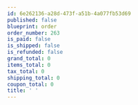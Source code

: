 ```yaml
---
id: 6e262136-a28d-473f-a51b-4a077fb53d69
published: false
blueprint: order
order_number: 263
is_paid: false
is_shipped: false
is_refunded: false
grand_total: 0
items_total: 0
tax_total: 0
shipping_total: 0
coupon_total: 0
title: ' '
---
```

